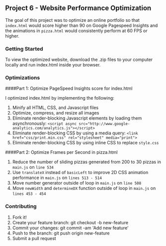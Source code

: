 ## Project 6 - Website Performance Optimization

The goal of this project was to optimize an online portfolio so that `index.html` would score higher than 90 on Google Pagespeed Insights and the animations in `pizza.html` would consistently perform at 60 FPS or higher.

### Getting Started

To view the optimized website, download the .zip files to your computer locally and run index.html inside your browser.

### Optimizations

####Part 1: Optimize PageSpeed Insights score for index.html

I optimized index.html by implementing the following:

1. Minify all HTML, CSS, and Javascript files
1. Optimize, compress, and resize all images
1. Eliminate render-blocking Javascript elements by loading them asynchronously: `<script async src="http://www.google-analytics.com/analytics.js"></script>`
1. Eliminate render-blocking CSS by using a media query: `<link href="css/print.min.css" rel="stylesheet" media="print">`
1. Eliminate render-blocking CSS by using inline CSS to replace `style.css`

####Part 2: Optimize Frames per Second in pizza.html

1. Reduce the number of sliding pizzas generated from 200 to 30 pizzas in `main.js` on `line 534`
1. Use `translateX` instead of `basicLeft` to improve 2D CSS animation performance in `main.js` on `lines 513 - 514`
1. Move number generator outside of loop in `main.js` on `line 508`
1. Move `newWidth` and `determineDX` function outside of loop in `main.js` on `lines 453 - 454`

### Contributing
1. Fork it!
1. Create your feature branch: git checkout -b new-feature
1. Commit your changes: git commit -am 'Add new feature'
1. Push to the branch: git push origin new-feature
1. Submit a pull request
